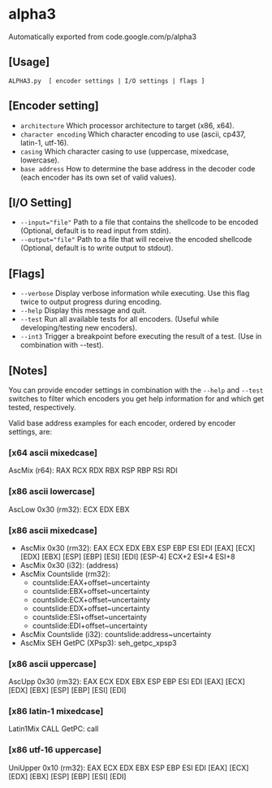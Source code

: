 # alpha3
Automatically exported from code.google.com/p/alpha3

## [Usage]
`ALPHA3.py  [ encoder settings | I/O settings | flags ]`

## [Encoder setting]
* `architecture` Which processor architecture to target (x86, x64).
* `character encoding` Which character encoding to use (ascii, cp437, latin-1, utf-16).
* `casing` Which character casing to use (uppercase, mixedcase, lowercase).
* `base address` How to determine the base address in the decoder code (each encoder has its own set of valid values).

## [I/O Setting]
* `--input="file"` Path to a file that contains the shellcode to be encoded (Optional, default is to read input from stdin).
* `--output="file"` Path to a file that will receive the encoded shellcode (Optional, default is to write output to stdout).

## [Flags]
* `--verbose` Display verbose information while executing. Use this flag twice to output progress during encoding.
* `--help` Display this message and quit.
* `--test` Run all available tests for all encoders. (Useful while developing/testing new encoders).
* `--int3` Trigger a breakpoint before executing the result of a test. (Use in combination with --test).

## [Notes]
You can provide encoder settings in combination with the `--help` and `--test` switches to filter which encoders you get help information for and which get tested, respectively.

Valid base address examples for each encoder, ordered by encoder settings, are:

### [x64 ascii mixedcase]
AscMix (r64): RAX RCX RDX RBX RSP RBP RSI RDI

### [x86 ascii lowercase]
AscLow 0x30 (rm32): ECX EDX EBX

### [x86 ascii mixedcase]
* AscMix 0x30 (rm32): EAX ECX EDX EBX ESP EBP ESI EDI [EAX] [ECX] [EDX] [EBX] [ESP] [EBP] [ESI] [EDI] [ESP-4] ECX+2 ESI+4 ESI+8
* AscMix 0x30 (i32): (address)
* AscMix Countslide (rm32): 
  * countslide:EAX+offset~uncertainty
  * countslide:EBX+offset~uncertainty
  * countslide:ECX+offset~uncertainty
  * countslide:EDX+offset~uncertainty
  * countslide:ESI+offset~uncertainty
  * countslide:EDI+offset~uncertainty
* AscMix Countslide (i32): countslide:address~uncertainty
* AscMix SEH GetPC (XPsp3): seh_getpc_xpsp3

### [x86 ascii uppercase]
AscUpp 0x30 (rm32): EAX ECX EDX EBX ESP EBP ESI EDI [EAX] [ECX] [EDX] [EBX] [ESP] [EBP] [ESI] [EDI]

### [x86 latin-1 mixedcase]
Latin1Mix CALL GetPC: call

### [x86 utf-16 uppercase]
UniUpper 0x10 (rm32): EAX ECX EDX EBX ESP EBP ESI EDI [EAX] [ECX] [EDX] [EBX] [ESP] [EBP] [ESI] [EDI]
